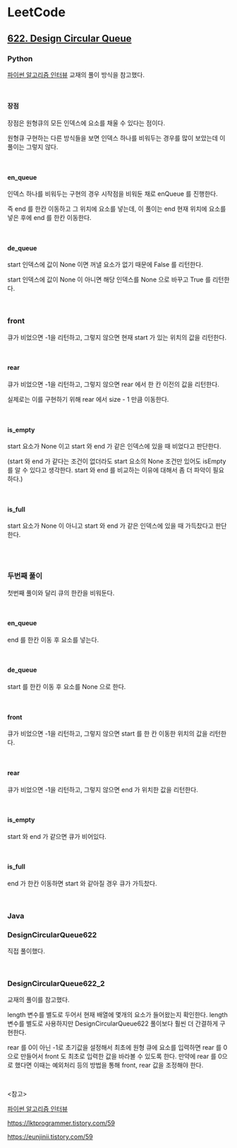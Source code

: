 

# LeetCode

## [622. Design Circular Queue](https://leetcode.com/problems/design-circular-queue/)

### Python

[파이썬 알고리즘 인터뷰](https://www.yes24.com/Product/Goods/91084402) 교재의 풀이 방식을 참고했다.

<br>

#### 장점

장점은 원형큐의 모든 인덱스에 요소를 채울 수 있다는 점이다.

원형큐 구현하는 다른 방식들을 보면 인덱스 하나를 비워두는 경우를 많이 보았는데 이 풀이는 그렇지 않다.

<br>

#### en_queue

인덱스 하나를 비워두는 구현의 경우 시작점을 비워둔 채로 enQueue 를 진행한다.

즉 end 를 한칸 이동하고 그 위치에 요소를 넣는데, 이 풀이는 end 현재 위치에 요소를 넣은 후에 end 를 한칸 이동한다.

<br>

#### de_queue

start 인덱스에 값이 None 이면 꺼낼 요소가 없기 때문에 False 를 리턴한다.

start 인덱스에 값이 None 이 아니면 해당 인덱스를 None 으로 바꾸고 True 를 리턴한다.

<br>

### front

큐가 비었으면 -1을 리턴하고, 그렇지 않으면 현재 start 가 있는 위치의 값을 리턴한다.

<br>

#### rear

큐가 비었으면 -1을 리턴하고, 그렇지 않으면 rear 에서 한 칸 이전의 값을 리턴한다. 

실제로는 이를 구현하기 위해 rear 에서 size - 1 만큼 이동한다.

<br>

#### is_empty

start 요소가 None 이고 start 와 end 가 같은 인덱스에 있을 때 비었다고 판단한다. 

(start 와 end 가 같다는 조건이 없더라도 start 요소의 None 조건만 있어도 isEmpty 를 알 수 있다고 생각한다. start 와 end  를 비교하는 이유에 대해서 좀 더 파악이 필요하다.)

<br>

#### is_full

start 요소가 None 이 아니고 start 와 end 가 같은 인덱스에 있을 때 가득찼다고 판단한다. 

<br>

<br>

### 두번째 풀이

첫번째 풀이와 달리 큐의 한칸을 비워둔다.

<br>

#### en_queue

end 를 한칸 이동 후 요소를 넣는다. 

<br>

#### de_queue

start 를 한칸 이동 후 요소를 None 으로 한다.

<br>

#### front

큐가 비었으면 -1을 리턴하고, 그렇지 않으면 start 를 한 칸 이동한 위치의 값을 리턴한다.

<br>

#### rear

큐가 비었으면 -1을 리턴하고, 그렇지 않으면 end 가 위치한 값을 리턴한다.

<br>

#### is_empty

start 와 end 가 같으면 큐가 비어있다.

<br>

#### is_full

end 가 한칸 이동하면 start 와 같아질 경우 큐가 가득찼다.

<br>

### Java

### DesignCircularQueue622

직접 풀이했다.

<br>

### DesignCircularQueue622_2

교재의 풀이를 참고했다. 

length 변수를 별도로 두어서 현재 배열에 몇개의 요소가 들어왔는지 확인한다. length 변수를 별도로 사용하지만 DesignCircularQueue622 풀이보다 훨씬 더 간결하게 구현한다.

rear 를 0이 아닌 -1로 초기값을 설정해서 최초에 원형 큐에 요소를 입력하면 rear 를 0으로 만들어서 front 도 최초로 입력한 값을 바라볼 수 있도록 한다. 만약에 rear 를 0으로 했다면 이때는 예외처리 등의 방법을 통해 front, rear 값을 조정해야 한다.

<br>

<참고>

[파이썬 알고리즘 인터뷰](https://www.yes24.com/Product/Goods/91084402)

https://lktprogrammer.tistory.com/59

https://eunjinii.tistory.com/59

